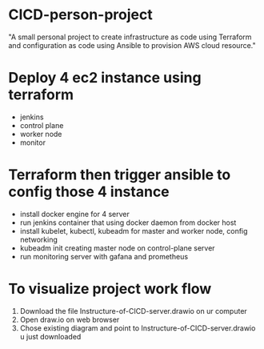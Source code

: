 # CICD-person-project
"A small personal project to create infrastructure as code using Terraform and configuration as code using Ansible to provision AWS cloud resource."

# Deploy 4 ec2 instance using terraform
- jenkins
- control plane
- worker node
- monitor

# Terraform then trigger ansible to config those 4 instance
- install docker engine for 4 server
- run jenkins container that using docker daemon from docker host 
- install kubelet, kubectl, kubeadm for master and worker node, config networking
- kubeadm init creating master node on control-plane server 
- run monitoring server with gafana and prometheus

# To visualize project work flow  
1. Download the file Instructure-of-CICD-server.drawio on ur computer
2. Open draw.io on web browser
3. Chose existing diagram and point to Instructure-of-CICD-server.drawio u just downloaded